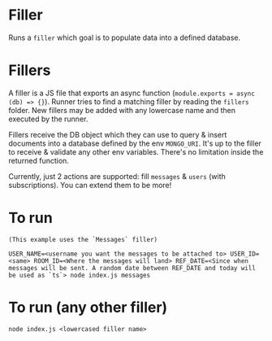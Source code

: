 # Filler

Runs a `filler` which goal is to populate data into a defined database.
# Fillers
A filler is a JS file that exports an async function (`module.exports = async (db) => {}`). Runner tries to find a matching filler by reading the `fillers` folder. New fillers may be added with any lowercase name and then executed by the runner.

Fillers receive the DB object which they can use to query & insert documents into a database defined by the env `MONGO_URI`. It's up to the filler to receive & validate any other env variables. There's no limitation inside the returned function.

Currently, just 2 actions are supported: fill `messages` & `users` (with subscriptions). You can extend them to be more!

# To run
```
(This example uses the `Messages` filler)

USER_NAME=<username you want the messages to be attached to> USER_ID=<same> ROOM_ID=<Where the messages will land> REF_DATE=<Since when messages will be sent. A random date between REF_DATE and today will be used as `ts`> node index.js messages
```

# To run (any other filler)

```
node index.js <lowercased filler name>
```

